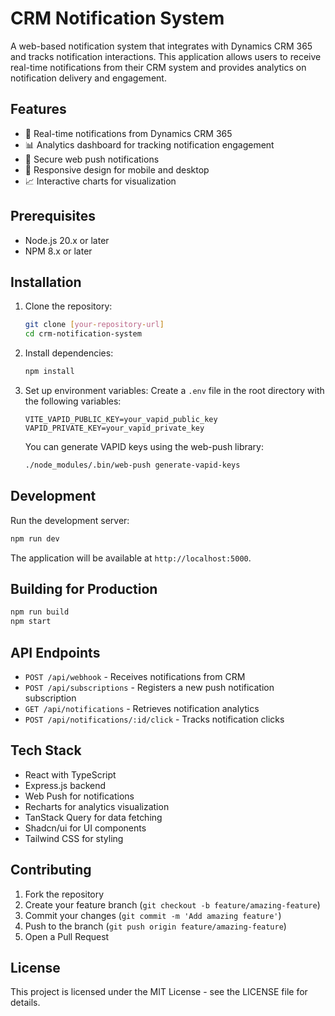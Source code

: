 # CRM Notification System

A web-based notification system that integrates with Dynamics CRM 365 and tracks notification interactions. This application allows users to receive real-time notifications from their CRM system and provides analytics on notification delivery and engagement.

## Features

- 🔔 Real-time notifications from Dynamics CRM 365
- 📊 Analytics dashboard for tracking notification engagement
- 🔐 Secure web push notifications
- 📱 Responsive design for mobile and desktop
- 📈 Interactive charts for visualization

## Prerequisites

- Node.js 20.x or later
- NPM 8.x or later

## Installation

1. Clone the repository:
   ```bash
   git clone [your-repository-url]
   cd crm-notification-system
   ```

2. Install dependencies:
   ```bash
   npm install
   ```

3. Set up environment variables:
   Create a `.env` file in the root directory with the following variables:
   ```
   VITE_VAPID_PUBLIC_KEY=your_vapid_public_key
   VAPID_PRIVATE_KEY=your_vapid_private_key
   ```

   You can generate VAPID keys using the web-push library:
   ```bash
   ./node_modules/.bin/web-push generate-vapid-keys
   ```

## Development

Run the development server:
```bash
npm run dev
```

The application will be available at `http://localhost:5000`.

## Building for Production

```bash
npm run build
npm start
```

## API Endpoints

- `POST /api/webhook` - Receives notifications from CRM
- `POST /api/subscriptions` - Registers a new push notification subscription
- `GET /api/notifications` - Retrieves notification analytics
- `POST /api/notifications/:id/click` - Tracks notification clicks

## Tech Stack

- React with TypeScript
- Express.js backend
- Web Push for notifications
- Recharts for analytics visualization
- TanStack Query for data fetching
- Shadcn/ui for UI components
- Tailwind CSS for styling

## Contributing

1. Fork the repository
2. Create your feature branch (`git checkout -b feature/amazing-feature`)
3. Commit your changes (`git commit -m 'Add amazing feature'`)
4. Push to the branch (`git push origin feature/amazing-feature`)
5. Open a Pull Request

## License

This project is licensed under the MIT License - see the LICENSE file for details.